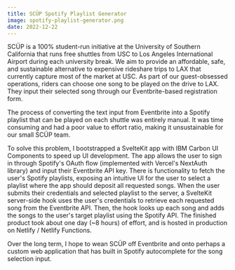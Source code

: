 ```yaml
---
title: SCÜP Spotify Playlist Generator
image: spotify-playlist-generator.png
date: 2022-12-22
---
```


SCÜP is a 100% student-run initiative at the University of Southern California that runs free shuttles from USC to Los Angeles International Airport during each university break. We aim to provide an affordable, safe, and sustainable alternative to expensive rideshare trips to LAX that currently capture most of the market at USC. As part of our guest-obsessed operations, riders can choose one song to be played on the drive to LAX. They input their selected song through our Eventbrite-based registration form.

The process of converting the text input from Eventbrite into a Spotify playlist that can be played on each shuttle was entirely manual. It was time consuming and had a poor value to effort ratio, making it unsustainable for our small SCÜP team.

To solve this problem, I bootstrapped a SvelteKit app with IBM Carbon UI Components to speed up UI development. The app allows the user to sign in through Spotify's OAuth flow (implemented with Vercel's NextAuth library) and input their Eventbrite API key. There is functionality to fetch the user's Spotify playlists, exposing an intuitive UI for the user to select a playlist where the app should deposit all requested songs. When the user submits their credentials and selected playlist to the server, a SvelteKit server-side hook uses the user's credentials to retrieve each requested song from the Eventbrite API. Then, the hook looks up each song and adds the songs to the user's target playlist using the Spotify API. The finished product took about one day (~8 hours) of effort, and is hosted in production on Netlify / Netlify Functions.

Over the long term, I hope to wean SCÜP off Eventbrite and onto perhaps a custom web application that has built in Spotify autocomplete for the song selection input.